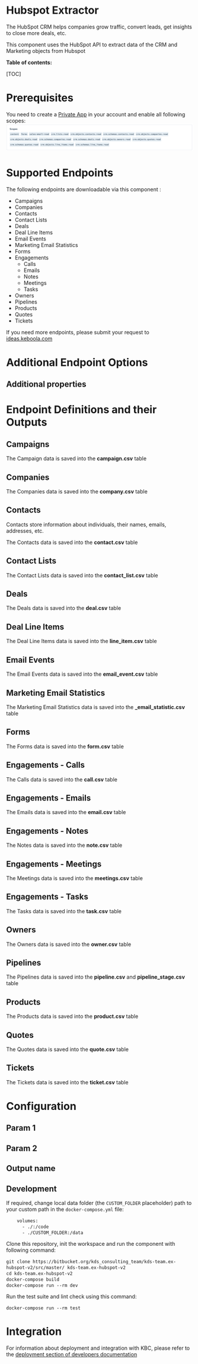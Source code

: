 Hubspot Extractor
=============

The HubSpot CRM helps companies grow traffic, convert leads, get insights to close more deals, etc.

This component uses the HubSpot API to extract data of the CRM and Marketing objects from Hubspot

**Table of contents:**

[TOC]

Prerequisites
=============
You need to create a [Private App](https://developers.hubspot.com/docs/api/migrate-an-api-key-integration-to-a-private-app) 
in your account and enable all following scopes:
![scopes](docs/imgs/scopes.png)

Supported Endpoints
===================

The following endpoints are downloadable via this component :

* Campaigns
* Companies
* Contacts
* Contact Lists
* Deals
* Deal Line Items
* Email Events
* Marketing Email Statistics
* Forms
* Engagements
  * Calls
  * Emails
  * Notes
  * Meetings
  * Tasks
* Owners
* Pipelines
* Products
* Quotes
* Tickets

If you need more endpoints, please submit your request to
[ideas.keboola.com](https://ideas.keboola.com/)

Additional Endpoint Options
===================

## Additional properties

Endpoint Definitions and their Outputs
======

## Campaigns

The Campaign data is saved into the **campaign.csv** table

## Companies

The Companies data is saved into the **company.csv** table

## Contacts

Contacts store information about individuals, their names, emails, addresses, etc.

The Contacts data is saved into the **contact.csv** table

## Contact Lists

The Contact Lists data is saved into the **contact_list.csv** table

## Deals

The Deals data is saved into the **deal.csv** table

## Deal Line Items

The Deal Line Items data is saved into the **line_item.csv** table

## Email Events

The Email Events data is saved into the **email_event.csv** table

## Marketing Email Statistics

The Marketing Email Statistics data is saved into the **_email_statistic.csv** table

## Forms

The Forms data is saved into the **form.csv** table

## Engagements - Calls

The Calls data is saved into the **call.csv** table

## Engagements - Emails

The Emails data is saved into the **email.csv** table

## Engagements - Notes

The Notes data is saved into the **note.csv** table

## Engagements - Meetings

The Meetings data is saved into the **meetings.csv** table

## Engagements - Tasks

The Tasks data is saved into the **task.csv** table

## Owners

The Owners data is saved into the **owner.csv** table

## Pipelines

The Pipelines data is saved into the **pipeline.csv** and **pipeline_stage.csv** table

## Products

The Products data is saved into the **product.csv** table

## Quotes

The Quotes data is saved into the **quote.csv** table

## Tickets

The Tickets data is saved into the **ticket.csv** table


Configuration
=============

Param 1
-------

Param 2
-------

## Output name

Development
-----------

If required, change local data folder (the `CUSTOM_FOLDER` placeholder) path to
your custom path in the `docker-compose.yml` file:

~~~~~~~~~~~~~~~~~~~~~~~~~~~~~~~~~~~~~~~~~~~~~~~~~~~~~~~~~~~~~~~~~~~~~~~~~~~~~~~~
    volumes:
      - ./:/code
      - ./CUSTOM_FOLDER:/data
~~~~~~~~~~~~~~~~~~~~~~~~~~~~~~~~~~~~~~~~~~~~~~~~~~~~~~~~~~~~~~~~~~~~~~~~~~~~~~~~

Clone this repository, init the workspace and run the component with following
command:

~~~~~~~~~~~~~~~~~~~~~~~~~~~~~~~~~~~~~~~~~~~~~~~~~~~~~~~~~~~~~~~~~~~~~~~~~~~~~~~~
git clone https://bitbucket.org/kds_consulting_team/kds-team.ex-hubspot-v2/src/master/ kds-team.ex-hubspot-v2
cd kds-team.ex-hubspot-v2
docker-compose build
docker-compose run --rm dev
~~~~~~~~~~~~~~~~~~~~~~~~~~~~~~~~~~~~~~~~~~~~~~~~~~~~~~~~~~~~~~~~~~~~~~~~~~~~~~~~

Run the test suite and lint check using this command:

~~~~~~~~~~~~~~~~~~~~~~~~~~~~~~~~~~~~~~~~~~~~~~~~~~~~~~~~~~~~~~~~~~~~~~~~~~~~~~~~
docker-compose run --rm test
~~~~~~~~~~~~~~~~~~~~~~~~~~~~~~~~~~~~~~~~~~~~~~~~~~~~~~~~~~~~~~~~~~~~~~~~~~~~~~~~

Integration
===========

For information about deployment and integration with KBC, please refer to the
[deployment section of developers
documentation](https://developers.keboola.com/extend/component/deployment/)
